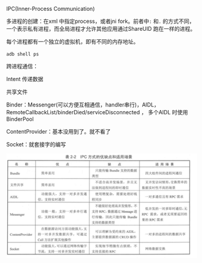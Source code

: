 IPC(Inner-Process Communication)

多进程的创建：在xml 中指定process，或者jni fork。前者中`:` 和`.` 的方式不同，一个表示私有进程，而全局进程才允许其他应用通过ShareUID 跑在一样的进程。

每个进程都有一个独立的虚拟机，即有不同的内存地址。

`adb shell ps`



跨进程通信：

Intent 传递数据

共享文件

Binder：Messenger(可以方便互相通信，handler串行)，AIDL，RemoteCallbackList/binderDied/serviceDisconnected ， 多个AIDL 时使用BinderPool

ContentProvider：基本没用到了。就不看了

Socket：就套接字的编写



![image-20200401235038067](image-20200401235038067.png)

